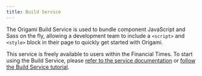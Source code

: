 ```yaml
---
title: Build Service
---
```


The Origami Build Service is used to bundle component JavaScript and Sass on the fly, allowing a development team to include a `<script>` and `<style>` block in their page to quickly get started with Origami.

This service is freely available to users within the Financial Times. To start using the Build Service, please <a href="https://www.ft.com/__origami/service/build">refer to the service documentation</a> or [follow the Build Service tutorial](/documentation/tutorials/build-service/).
